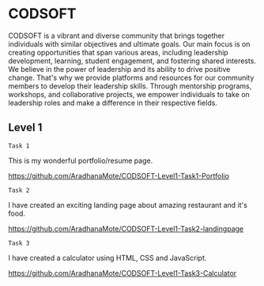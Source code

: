 # CODSOFT

CODSOFT is a vibrant and diverse community that brings together individuals with similar objectives and ultimate goals. Our main focus is on creating opportunities that span various areas, including leadership development, learning, student engagement, and fostering shared interests. We believe in the power of leadership and its ability to drive positive change. That's why we provide platforms and resources for our community members to develop their leadership skills. Through mentorship programs, workshops, and collaborative projects, we empower individuals to take on leadership roles and make a difference in their respective fields.

## Level 1
```Task 1```

This is my wonderful portfolio/resume page. 

https://github.com/AradhanaMote/CODSOFT-Level1-Task1-Portfolio

```Task 2```

I have created an exciting landing page about amazing restaurant and it's food.

https://github.com/AradhanaMote/CODSOFT-Level1-Task2-landingpage

```Task 3```

I have created a calculator using HTML, CSS and JavaScript.

https://github.com/AradhanaMote/CODSOFT-Level1-Task3-Calculator

